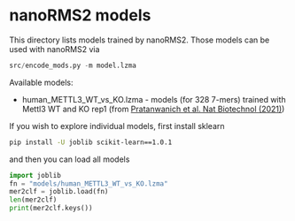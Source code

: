 # nanoRMS2 models

This directory lists models trained by nanoRMS2.
Those models can be used with nanoRMS2 via
```python
src/encode_mods.py -m model.lzma
```

Available models:
- human_METTL3_WT_vs_KO.lzma - models (for 328 7-mers) trained with Mettl3 WT and KO rep1 (from  [Pratanwanich et al. Nat Biotechnol (2021)](https://doi.org/10.1038/s41587-021-00949-w))


If you wish to explore individual models, first install sklearn
```bash
pip install -U joblib scikit-learn==1.0.1
```
and then you can load all models
```python
import joblib
fn = "models/human_METTL3_WT_vs_KO.lzma"
mer2clf = joblib.load(fn)
len(mer2clf)
print(mer2clf.keys())
```
